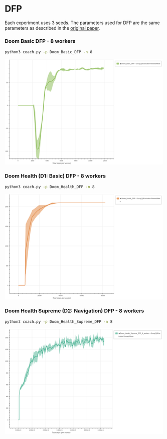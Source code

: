 # DFP

Each experiment uses 3 seeds.
The parameters used for DFP are the same parameters as described in the [original paper](https://arxiv.org/abs/1611.01779).

### Doom Basic DFP - 8 workers

```bash
python3 coach.py -p Doom_Basic_DFP -n 8
```

<img src="doom_basic_dfp_8_workers.png" alt="Doom Basic DFP 8 workers" width="800"/>


### Doom Health (D1: Basic) DFP - 8 workers

```bash
python3 coach.py -p Doom_Health_DFP -n 8
```

<img src="doom_health_dfp_8_workers.png" alt="Doom Health DFP 8 workers" width="800"/>



### Doom Health Supreme (D2: Navigation) DFP - 8 workers

```bash
python3 coach.py -p Doom_Health_Supreme_DFP -n 8
```

<img src="doom_health_supreme_dfp_8_workers.png" alt="Doom Health Supreme DFP 8 workers" width="800"/>
